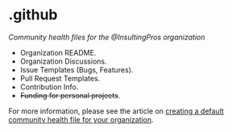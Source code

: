 # .github

*Community health files for the @InsultingPros organization*

- Organization README.
- Organization Discussions.
- Issue Templates (Bugs, Features).
- Pull Request Templates.
- Contribution Info.
- ~~Funding for personal projects~~.

For more information, please see the article on [creating a default community health file for your organization](https://help.github.com/en/articles/creating-a-default-community-health-file-for-your-organization).
